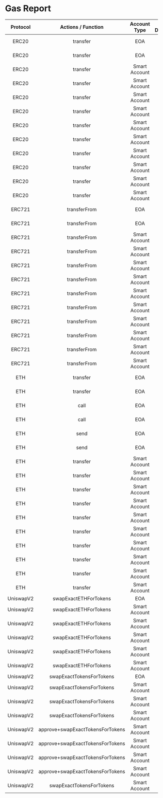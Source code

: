 # Gas Report
| **Protocol** | **Actions / Function** | **Account Type** | **Is Deployed** | **With Paymaster?** | **Receiver Access** | **Gas Used** | **Gas Difference** |
|:------------:|:---------------------:|:----------------:|:--------------:|:-------------------:|:-------------------:|:------------:|:------------------:|
| ERC20 | transfer | EOA | False | False | 🧊 ColdAccess | 49921 | 0 |
| ERC20 | transfer | EOA | False | False | 🔥 WarmAccess | 25221 | 0 |
| ERC20 | transfer | Smart Account | True | False | 🧊 ColdAccess | 94767 | 0 |
| ERC20 | transfer | Smart Account | True | False | 🔥 WarmAccess | 74867 | 0 |
| ERC20 | transfer | Smart Account | False | True | 🧊 ColdAccess | 335883 | 0 |
| ERC20 | transfer | Smart Account | False | True | 🔥 WarmAccess | 315984 | 0 |
| ERC20 | transfer | Smart Account | False | False | 🧊 ColdAccess | 319073 | 0 |
| ERC20 | transfer | Smart Account | False | False | 🔥 WarmAccess | 299174 | 0 |
| ERC20 | transfer | Smart Account | False | False | 🧊 ColdAccess | 367178 | 0 |
| ERC20 | transfer | Smart Account | False | False | 🔥 WarmAccess | 347278 | 0 |
| ERC20 | transfer | Smart Account | True | True | 🧊 ColdAccess | 111262 | 0 |
| ERC20 | transfer | Smart Account | True | True | 🔥 WarmAccess | 91363 | 0 |
| ERC721 | transferFrom | EOA | False | False | 🧊 ColdAccess | 48483 | 0 |
| ERC721 | transferFrom | EOA | False | False | 🔥 WarmAccess | 28583 | 0 |
| ERC721 | transferFrom | Smart Account | True | False | 🧊 ColdAccess | 98254 | 0 |
| ERC721 | transferFrom | Smart Account | True | False | 🔥 WarmAccess | 78354 | 0 |
| ERC721 | transferFrom | Smart Account | False | True | 🧊 ColdAccess | 334585 | 0 |
| ERC721 | transferFrom | Smart Account | False | True | 🔥 WarmAccess | 314685 | 0 |
| ERC721 | transferFrom | Smart Account | False | False | 🧊 ColdAccess | 317777 | 0 |
| ERC721 | transferFrom | Smart Account | False | False | 🔥 WarmAccess | 297877 | 0 |
| ERC721 | transferFrom | Smart Account | False | False | 🧊 ColdAccess | 365881 | 0 |
| ERC721 | transferFrom | Smart Account | False | False | 🔥 WarmAccess | 345981 | 0 |
| ERC721 | transferFrom | Smart Account | True | True | 🧊 ColdAccess | 114777 | 0 |
| ERC721 | transferFrom | Smart Account | True | True | 🔥 WarmAccess | 94877 | 0 |
| ETH | transfer | EOA | False | False | 🧊 ColdAccess | 53073 | 0 |
| ETH | transfer | EOA | False | False | 🔥 WarmAccess | 28073 | 0 |
| ETH | call | EOA | False | False | 🧊 ColdAccess | 53201 | 0 |
| ETH | call | EOA | False | False | 🔥 WarmAccess | 28201 | 0 |
| ETH | send | EOA | False | False | 🧊 ColdAccess | 53201 | 0 |
| ETH | send | EOA | False | False | 🔥 WarmAccess | 28201 | 0 |
| ETH | transfer | Smart Account | True | False | 🧊 ColdAccess | 102616 | 0 |
| ETH | transfer | Smart Account | True | False | 🔥 WarmAccess | 77616 | 0 |
| ETH | transfer | Smart Account | False | True | 🧊 ColdAccess | 338898 | 0 |
| ETH | transfer | Smart Account | False | True | 🔥 WarmAccess | 313898 | 0 |
| ETH | transfer | Smart Account | False | False | 🧊 ColdAccess | 322110 | 0 |
| ETH | transfer | Smart Account | False | False | 🔥 WarmAccess | 297110 | 0 |
| ETH | transfer | Smart Account | False | False | 🧊 ColdAccess | 370215 | 0 |
| ETH | transfer | Smart Account | False | False | 🔥 WarmAccess | 345215 | 0 |
| ETH | transfer | Smart Account | True | True | 🧊 ColdAccess | 119101 | 0 |
| ETH | transfer | Smart Account | True | True | 🔥 WarmAccess | 94101 | 0 |
| UniswapV2 | swapExactETHForTokens | EOA | False | False | N/A | 149263 | 0 |
| UniswapV2 | swapExactETHForTokens | Smart Account | True | False | N/A | 199242 | 0 |
| UniswapV2 | swapExactETHForTokens | Smart Account | False | True | N/A | 435648 | 0 |
| UniswapV2 | swapExactETHForTokens | Smart Account | False | False | N/A | 418767 | 0 |
| UniswapV2 | swapExactETHForTokens | Smart Account | False | False | N/A | 466872 | 0 |
| UniswapV2 | swapExactETHForTokens | Smart Account | True | True | N/A | 215805 | 0 |
| UniswapV2 | swapExactTokensForTokens | EOA | False | False | N/A | 118252 | 0 |
| UniswapV2 | swapExactTokensForTokens | Smart Account | True | False | N/A | 168221 | 0 |
| UniswapV2 | swapExactTokensForTokens | Smart Account | False | True | N/A | 404616 | 0 |
| UniswapV2 | swapExactTokensForTokens | Smart Account | False | False | N/A | 387734 | 0 |
| UniswapV2 | approve+swapExactTokensForTokens | Smart Account | True | False | N/A | 200217 | 0 |
| UniswapV2 | approve+swapExactTokensForTokens | Smart Account | False | True | N/A | 436814 | 0 |
| UniswapV2 | approve+swapExactTokensForTokens | Smart Account | False | False | N/A | 419743 | 0 |
| UniswapV2 | approve+swapExactTokensForTokens | Smart Account | False | False | N/A | 467849 | 0 |
| UniswapV2 | swapExactTokensForTokens | Smart Account | True | True | N/A | 184796 | 0 |
